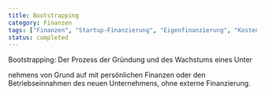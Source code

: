 ```yaml
---
title: Bootstrapping
category: Finanzen
tags: ["Finanzen", "Startup-Finanzierung", "Eigenfinanzierung", "Kostenmanagement"]
status: completed
---
```

Bootstrapping: Der Prozess der Gründung und des Wachstums eines Unter

nehmens von Grund auf mit persönlichen Finanzen oder den Betriebseinnahmen des neuen Unternehmens, ohne externe Finanzierung.